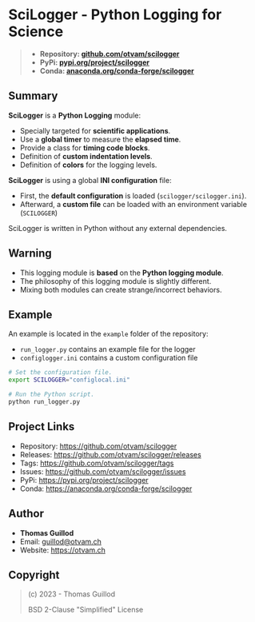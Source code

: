 # SciLogger - Python Logging for Science 

> * **Repository: [github.com/otvam/scilogger](https://github.com/otvam/scilogger)**
> * **PyPi: [pypi.org/project/scilogger](https://pypi.org/project/scilogger)**
> * **Conda: [anaconda.org/conda-forge/scilogger](https://anaconda.org/conda-forge/scilogger)**

## Summary

**SciLogger** is a **Python Logging** module:
* Specially targeted for **scientific applications**.
* Use a **global timer** to measure the **elapsed time**.
* Provide a class for **timing code blocks**.
* Definition of **custom indentation levels**.
* Definition of **colors** for the logging levels.

**SciLogger** is using a global **INI configuration** file:
* First, the **default configuration** is loaded (`scilogger/scilogger.ini`).
* Afterward, a **custom file** can be loaded with an environment variable (`SCILOGGER`)

SciLogger is written in Python without any external dependencies.

## Warning

* This logging module is **based** on the **Python logging module**.
* The philosophy of this logging module is slightly different. 
* Mixing both modules can create strange/incorrect behaviors.

## Example

An example is located in the `example` folder of the repository:
* `run_logger.py` contains an example file for the logger
* `configlogger.ini` contains a custom configuration file

```bash
# Set the configuration file.
export SCILOGGER="configlocal.ini"

# Run the Python script.
python run_logger.py
```

## Project Links

* Repository: https://github.com/otvam/scilogger
* Releases: https://github.com/otvam/scilogger/releases
* Tags: https://github.com/otvam/scilogger/tags
* Issues: https://github.com/otvam/scilogger/issues
* PyPi: https://pypi.org/project/scilogger
* Conda: https://anaconda.org/conda-forge/scilogger

## Author

* **Thomas Guillod**
* Email: guillod@otvam.ch
* Website: https://otvam.ch

## Copyright

> (c) 2023 - Thomas Guillod
> 
>  BSD 2-Clause "Simplified" License
